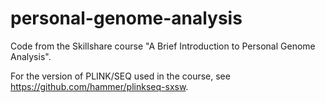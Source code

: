 personal-genome-analysis
========================

Code from the Skillshare course "A Brief Introduction to Personal Genome Analysis".

For the version of PLINK/SEQ used in the course, see https://github.com/hammer/plinkseq-sxsw.
